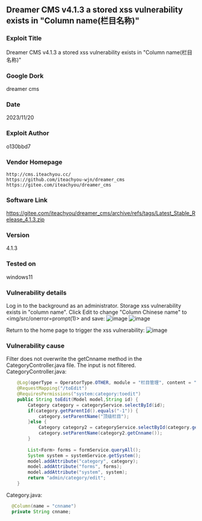 ## Dreamer CMS v4.1.3 a stored xss vulnerability exists in "Column name(栏目名称)"
### Exploit Title
Dreamer CMS v4.1.3 a stored xss vulnerability exists in "Column name(栏目名称)"

### Google Dork
dreamer cms

### Date
2023/11/20

### Exploit Author
o130bbd7

### Vendor Homepage
```
http://cms.iteachyou.cc/
https://github.com/iteachyou-wjn/dreamer_cms
https://gitee.com/iteachyou/dreamer_cms
```
### Software Link
https://gitee.com/iteachyou/dreamer_cms/archive/refs/tags/Latest_Stable_Release_4.1.3.zip

### Version
4.1.3

### Tested on
windows11

### Vulnerability details
Log in to the background as an administrator.
Storage xss vulnerability exists in "column name". Click Edit to change "Column Chinese name" to <img/src/onerror=prompt(1)> and save:
![image](https://github.com/o130bbd7/CVE/assets/87507397/8bcd3df3-b878-49bd-afe4-9609460587e1)
![image](https://github.com/o130bbd7/CVE/assets/87507397/dc22a4c5-cf04-4c90-bd55-7244d66e2c5c)

Return to the home page to trigger the xss vulnerability:
![image](https://github.com/o130bbd7/CVE/assets/87507397/6ef2f021-76ab-4994-8a64-6c430551f131)

### Vulnerability cause
Filter does not overwrite the getCnname method in the CategoryController.java file. The input is not filtered.
CategoryController.java:
```java
	@Log(operType = OperatorType.OTHER, module = "栏目管理", content = "修改栏目页面")
	@RequestMapping("/toEdit")
	@RequiresPermissions("system:category:toedit")
	public String toEdit(Model model,String id) {
		Category category = categoryService.selectById(id);
		if(category.getParentId().equals("-1")) {
			category.setParentName("顶级栏目");
		}else {
			Category category2 = categoryService.selectById(category.getParentId());
			category.setParentName(category2.getCnname());
		}
		
		List<Form> forms = formService.queryAll();
		System system = systemService.getSystem();
		model.addAttribute("category", category);
		model.addAttribute("forms", forms);
		model.addAttribute("system", system);
		return "admin/category/edit";
	}
```
Category.java:
```java
  @Column(name = "cnname")
  private String cnname;
```
